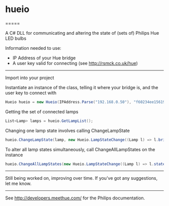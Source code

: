 # hueio
=====

A C# DLL for communicating and altering the state of (sets of) Philips Hue LED bulbs

Information needed to use:
- IP Address of your Hue bridge
- A user key valid for connecting (see http://rsmck.co.uk/hue)

---

Import into your project

Instantiate an instance of the class, telling it where your bridge is, and the user key to connect with
```csharp
Hueio hueio = new Hueio(IPAddress.Parse("192.168.0.50"), "f60234ee15619cad163eb5ceb688");
```

Getting the set of connected lamps
```csharp
List<Lamp> lamps = hueio.GetLampList();
```

Changing one lamp state involves calling ChangeLampState
```csharp
hueio.ChangeLampState(lamp, new Hueio.LampStateChange((Lamp l) => l.brightness = 100));
```

To alter all lamp states simultaneously, call ChangeAllLampStates on the instance
```csharp
hueio.ChangeAllLampStates(new Hueio.LampStateChange((Lamp l) => l.state = true));
```
---

Still being worked on, improving over time. If you've got any suggestions, let me know.

---

See http://developers.meethue.com/ for the Philips documentation.
